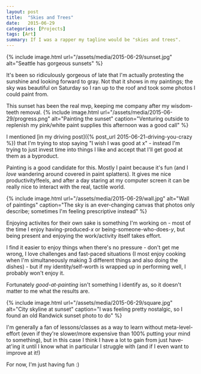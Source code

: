 ```yaml
---
layout: post
title:  "Skies and Trees"
date:   2015-06-29
categories: [Projects]
tags: [Art]
summary: If I was a rapper my tagline would be "skies and trees".
---
```

{% include image.html url="/assets/media/2015-06-29/sunset.jpg" alt="Seattle has gorgeous sunsets" %}

It's been so ridiculously gorgeous of late that I'm actually protesting the sunshine and looking forward to gray. Not that it shows in my paintings; the sky was beautiful on Saturday so I ran up to the roof and took some photos I could paint from.

This sunset has been the real mvp, keeping me company after my wisdom-teeth removal. 
{% include image.html url="/assets/media/2015-06-29/progress.png" alt="Painting the sunset" caption="Venturing outside to replenish my pink/white paint supplies this afternoon was a good call" %}

I mentioned [in my driving post]({% post_url 2015-06-21-driving-you-crazy %}) that I'm trying to stop saying "I wish I was good at x" - instead I'm trying to just invest time into things I like and accept that I'll get good at them as a byproduct.

Painting is a good candidate for this. Mostly I paint because it's fun (and I *love* wandering around covered in paint splatters). It gives me nice productivity!feels, and after a day staring at my computer screen it can be really nice to interact with the real, tactile world.

{% include image.html url="/assets/media/2015-06-29/wall.jpg" alt="Wall of paintings" caption="The sky is an ever-changing canvas that photos only describe; sometimes I'm feeling prescriptive instead" %}

Enjoying activites for their own sake is something I'm working on - most of the time I enjoy having-produced-*x* or being-someone-who-does-*y*, but being present and enjoying the work/activity itself takes effort.

I find it easier to enjoy things when there's no pressure - don't get me wrong, I love challenges and fast-paced situations (I most enjoy cooking when I'm simultaneously making 3 different things and also doing the dishes) - but if my identity/self-worth is wrapped up in performing well, I probably won't enjoy it.

Fortunately *good-at-painting* isn't something I identify as, so it doesn't matter to me what the results are.

{% include image.html url="/assets/media/2015-06-29/square.jpg" alt="City skyline at sunset" caption="I was feeling pretty nostalgic, so I found an old Randwick sunset photo to do" %}

I'm generally a fan of lessons/classes as a way to learn without meta-level-effort (even if they're slower/more expensive than 100% putting your mind to something), but in this case I think I have a lot to gain from just have-at'ing it until I know what in particular I struggle with (and if I even want to improve at it!)

For now, I'm just having fun :)
